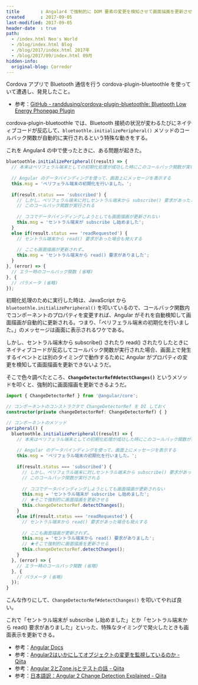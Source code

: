 ```yaml
---
title        : Angular4 で強制的に DOM 要素の変更を検知させて画面描画を更新させたいとき
created      : 2017-09-05
last-modified: 2017-09-05
header-date  : true
path:
  - /index.html Neo's World
  - /blog/index.html Blog
  - /blog/2017/index.html 2017年
  - /blog/2017/09/index.html 09月
hidden-info:
  original-blog: Corredor
---
```


Cordova アプリで Bluetooth 通信を行う cordova-plugin-bluetoothle を使っていて遭遇し、発見したこと。

- 参考：[GitHub - randdusing/cordova-plugin-bluetoothle: Bluetooth Low Energy Phonegap Plugin](https://github.com/randdusing/cordova-plugin-bluetoothle)

cordova-plugin-bluetoothle では、Bluetooth 接続の状況が変わるたびにネイティブコードが反応して、`bluetoothle.initializePeripheral()` メソッドのコールバック関数が自動的に実行されるという特殊な動きをする。

これを Angular4 の中で使ったときに、ある問題が起きた。

```javascript
bluetoothle.initializePeripheral((result) => {
  // 本来はペリフェラル端末としての初期化処理が成功した時にこのコールバック関数が実行される
  
  // Angular のデータバインディングを使って、画面上にメッセージを表示する
  this.msg = 'ペリフェラル端末の初期化を行いました。';
  
  if(result.status === 'subscribed') {
    // しかし、ペリフェラル端末に対しセントラル端末から subscribe() 要求があったときなども
    // このコールバック関数が実行される
    
    // ココでデータバインディングしようとしても画面描画が更新されない
    this.msg = 'セントラル端末が subscribe し始めました';
  }
  else if(result.status === 'readRequested') {
    // セントラル端末から read() 要求があった場合も発火する
    
    // ここも画面描画が更新されず…
    this.msg = 'セントラル端末から read() 要求がありました';
  }
}, (error) => {
  // エラー時のコールバック関数 (省略)
}, {
  // パラメータ (省略)
});
```

初期化処理のために実行した時は、JavaScript から `bluetoothle.initializePeripheral()` を叩いているので、コールバック関数内でコンポーネントのプロパティを変更すれば、Angular がそれを自動検知して画面描画が自動的に更新される。つまり、「ペリフェラル端末の初期化を行いました。」のメッセージは画面に表示されるワケである。

しかし、セントラル端末から subscribe() されたり read() されたりしたときにネイティブコードが反応してコールバック関数が実行された場合、画面上で発生するイベントとは別のタイミングで動作するために Angular がプロパティの変更を検知して画面描画を更新できないようだ。

そこで色々調べたところ、**`ChangeDetectorRef#detectChanges()`** というメソッドを叩くと、強制的に画面描画を更新できるようだ。

```typescript
import { ChangeDetectorRef } from '@angular/core';

// コンポーネントのコンストラクタで ChangeDetectorRef を DI しておく
constructor(private changeDetectorRef: ChangeDetectorRef) { }

// コンポーネントのメソッド
peripheral() {
  bluetoothle.initializePeripheral((result) => {
    // 本来はペリフェラル端末としての初期化処理が成功した時にこのコールバック関数が実行される
    
    // Angular のデータバインディングを使って、画面上にメッセージを表示する
    this.msg = 'ペリフェラル端末の初期化を行いました。';
    
    if(result.status === 'subscribed') {
      // しかし、ペリフェラル端末に対しセントラル端末から subscribe() 要求があったときなども
      // このコールバック関数が実行される
      
      // ココでデータバインディングしようとしても画面描画が更新されない
      this.msg = 'セントラル端末が subscribe し始めました';
      // ★そこで強制的に画面描画を更新させる
      this.changeDetectorRef.detectChanges();
    }
    else if(result.status === 'readRequested') {
      // セントラル端末から read() 要求があった場合も発火する
      
      // ここも画面描画が更新されず…
      this.msg = 'セントラル端末から read() 要求がありました';
      // ★そこで強制的に画面描画を更新させる
      this.changeDetectorRef.detectChanges();
    }
  }, (error) => {
    // エラー時のコールバック関数 (省略)
  }, {
    // パラメータ (省略)
  });
}
```

こんな作りにして、`ChangeDetectorRef#detectChanges()` を叩いてやれば良い。

これで「セントラル端末が subscribe し始めました」とか「セントラル端末から read() 要求がありました」といった、特殊なタイミングで発火したときも画面表示を更新できる。

- 参考：[Angular Docs](https://angular.io/api/core/ChangeDetectorRef)
- 参考：[Angular2はいかにしてオブジェクトの変更を監視しているのか - Qiita](http://qiita.com/laco0416/items/8901219737f606d68d54)
- 参考：[Angular 2とZone.jsとテストの話 - Qiita](http://qiita.com/Quramy/items/83f4fbc6755309f78ad2)
- 参考：[日本語訳：Angular 2 Change Detection Explained - Qiita](http://qiita.com/laco0416/items/523d96ddbfe55c4e6949)
